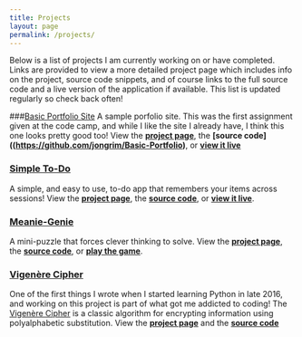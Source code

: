```yaml
---
title: Projects
layout: page
permalink: /projects/
---
```

Below is a list of projects I am currently working on or have completed. Links are provided to view a more detailed project page which includes info on the project, source code snippets, and of course links to the full source code and a live version of the application if available. This list is updated regularly so check back often!

###[Basic Portfolio Site](/projects/basic-portfolio)
A sample porfolio site. This was the first assignment given at the code camp, and while I like the site I already have, I think this one looks pretty good too! View the **[project page](/projects/basic-portfolio)**, the **[source code]((https://github.com/jongrim/Basic-Portfolio)**, or **[view it live](https://jongrim.github.io/Basic-Portfolio)**

### [Simple To-Do](/projects/simple-todo)
A simple, and easy to use, to-do app that remembers your items across sessions! View the **[project page](/projects/simple-todo)**, the **[source code](https://github.com/jongrim/simple-todo)**, or **[view it live](https://jongrim.github.io/simple-todo)**.

### [Meanie-Genie](/projects/meanie-genie)
 A mini-puzzle that forces clever thinking to solve. View the **[project page](/projects/meanie-genie)**, the **[source code](https://github.com/jongrim/meanie-genie)**, or **[play the game](https://jongrim.github.io/meanie-genie)**.

### [Vigenère Cipher](/projects/vigenere-cipher)
 One of the first things I wrote when I started learning Python in late 2016, and working on this project is part of what got me addicted to coding! The [Vigenère Cipher](https://en.wikipedia.org/wiki/Vigen%C3%A8re_cipher) is a classic algorithm for encrypting information using polyalphabetic substitution. View the **[project page](/projects/vigenere-cipher)** and the **[source code](https://github.com/jongrim/VigenereCipher)**
 
